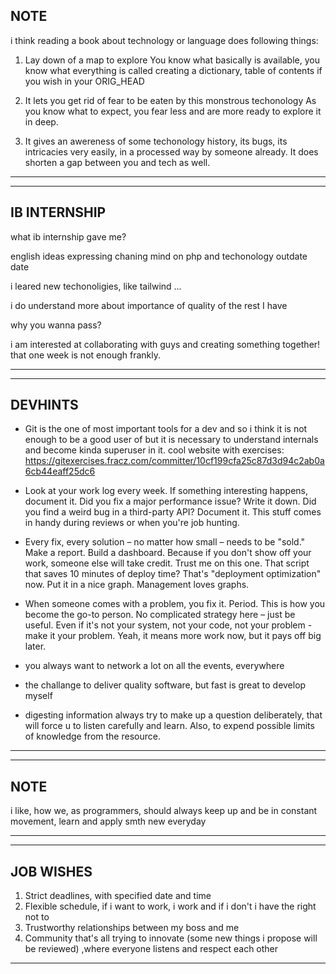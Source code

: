 ## NOTE

i think reading a book about technology or language does following things:

1. Lay down of a map to explore
   You know what basically is available, you know what everything is called
   creating a dictionary, table of contents if you wish in your ORIG_HEAD

2. It lets you get rid of fear to be eaten by this monstrous techonology
   As you know what to expect, you fear less and are more ready to explore
   it in deep.

3. It gives an awereness of some techonology history, its bugs, its intricacies
   very easily, in a processed way by someone already. It does shorten a gap between you and tech as well.

---

---

## IB INTERNSHIP

what ib internship gave me?

english ideas expressing
chaning mind on php and techonology outdate date

i leared new techonoligies, like tailwind ...

i do understand more about importance of quality of the rest I have

why you wanna pass?

i am interested at collaborating with guys and creating something together!
that one week is not enough frankly.

---

---

## DEVHINTS

- Git is the one of most important tools for a dev and so i think it is not enough
  to be a good user of but it is necessary to understand internals and become kinda
  superuser in it.
  cool website with exercises:
  https://gitexercises.fracz.com/committer/10cf199cfa25c87d3d94c2ab0a6cb44eaff25dc6

- Look at your work log every week. If something interesting happens, document it. Did you fix a major performance issue? Write it down. Did you find a weird bug in a third-party API? Document it. This stuff comes in handy during reviews or when you're job hunting.

- Every fix, every solution – no matter how small – needs to be "sold." Make a report. Build a dashboard. Because if you don't show off your work, someone else will take credit. Trust me on this one. That script that saves 10 minutes of deploy time? That's "deployment optimization" now. Put it in a nice graph. Management loves graphs.

- When someone comes with a problem, you fix it. Period. This is how you become the go-to person. No complicated strategy here – just be useful. Even if it's not your system, not your code, not your problem - make it your problem. Yeah, it means more work now, but it pays off big later.

- you always want to network a lot on all the events, everywhere

- the challange to deliver quality software, but fast is great to develop myself

- digesting information always try to make up a question deliberately,
  that will force u to listen carefully and learn.
  Also, to expend possible limits of knowledge from the resource.

---

---

## NOTE

i like, how we, as programmers, should always keep up and be in constant movement, learn and apply smth new everyday

---

---

## JOB WISHES

1. Strict deadlines, with specified date and time
2. Flexible schedule, if i want to work, i work and if i don't i have the right not to
3. Trustworthy relationships between my boss and me
4. Community that's all trying to innovate (some new things i propose will be reviewed)
   ,where everyone listens and respect each other

---
